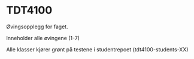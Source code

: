 # TDT4100
Øvingsopplegg for faget.

Inneholder alle øvingene (1-7)

Alle klasser kjører grønt på testene i studentrepoet (tdt4100-students-XX)


